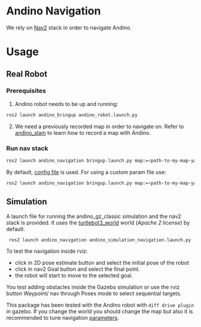 # Andino Navigation

We rely on [Nav2](https://github.com/ros-planning/navigation2) stack in order to navigate Andino.

# Usage

## Real Robot

### Prerequisites

1. Andino robot needs to be up and running:
  ```sh
  ros2 launch andino_bringup andino_robot.launch.py
  ```

2. We need a previously recorded map in order to navigate on.
   Refer to [andino_slam](../andino_slam/README.md) to learn how to record a map with Andino.

### Run nav stack

```sh
ros2 launch andino_navigation bringup.launch.py map:=<path-to-my-map-yaml-file>
```

By default, [config file](params/nav2_params.yaml) is used. For using a custom param file use:
```sh
ros2 launch andino_navigation bringup.launch.py map:=<path-to-my-map-yaml-file> params_file:=<path-to-my-param-file>
```

## Simulation

A launch file for running the andino_gz_classic simulation and the nav2 stack is provided.
It uses the [turtlebot3_world](https://github.com/ROBOTIS-GIT/turtlebot3_simulations/tree/master) world (_Apache 2 license_) by default.

```
 ros2 launch andino_navigation andino_simulation_navigation.launch.py
```

To test the navigation inside rviz:

- click in 2D pose estimate button and select the initial pose of the robot
- click in nav2 Goal button and select the final point.
- the robot will start to move to the selected goal.

You test adding obstacles inside the Gazebo simulation or use the rviz button Waypoint/ nav through Poses mode to select sequential targets.

This package has been tested with the Andino robot with `diff drive plugin` in gazebo. If you change the world you should change the map but also it is recommended to tune navigation [parameters](params/nav2_params.yaml).
